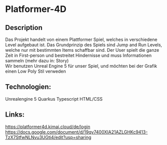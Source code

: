 # Platformer-4D

## Description
 

Das Projekt handelt von einem Plattformer Spiel, welches in verschiedene Level aufgebaut ist. 
Das Grundprinzip des Spiels sind Jump and Run Levels, welche nur mit bestimmten Items schaffbar sind. 
Der User spielt die ganze Zeit in First-person und bestreitet Hindernisse und muss Informationen sammeln (mehr dazu in: Story)  
Wir benutzen Unreal Engine 5 für unser Spiel, und möchten bei der Grafik einen Low Poly Stil verweden 


## Technologien:

Unrealengine 5
Quarkus
Typescript
HTML/CSS


## Links:

https://platformer4d.kimai.cloud/de/login <br>
https://docs.google.com/document/d/19qv7400XIA21AZLGHKc9413-TzX7StfwNLNvu3UGti4/edit?usp=sharing
